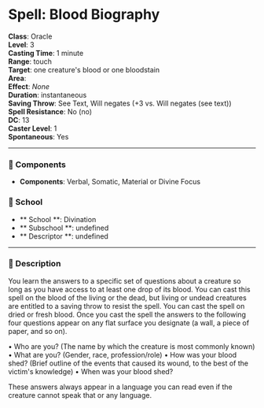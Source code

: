 
# Spell: Blood Biography
**Class**: Oracle  
**Level**: 3  
**Casting Time**: 1 minute  
**Range**: touch  
**Target**: one creature's blood or one bloodstain  
**Area**:   
**Effect**: _None_  
**Duration**: instantaneous  
**Saving Throw**: See Text, Will negates (+3 vs. Will negates (see text))  
**Spell Resistance**: No (no)  
**DC**: 13  
**Caster Level**: 1  
**Spontaneous**: Yes

---

### 🔮 Components
- **Components**: Verbal, Somatic, Material or Divine Focus

### 🏫 School
- ** School **: Divination
- ** Subschool **: undefined
- ** Descriptor **: undefined
---

### 📜 Description
You learn the answers to a specific set of questions about a creature so long as you have access to at least one drop of its blood. You can cast this spell on the blood of the living or the dead, but living or undead creatures are entitled to a saving throw to resist the spell. You can cast the spell on dried or fresh blood. Once you cast the spell the answers to the following four questions appear on any flat surface you designate (a wall, a piece of paper, and so on).

• Who are you? (The name by which the creature is most commonly known)
• What are you? (Gender, race, profession/role)
• How was your blood shed? (Brief outline of the events that caused its wound, to the best of the victim's knowledge)
• When was your blood shed? 

These answers always appear in a language you can read even if the creature cannot speak that or any language.
